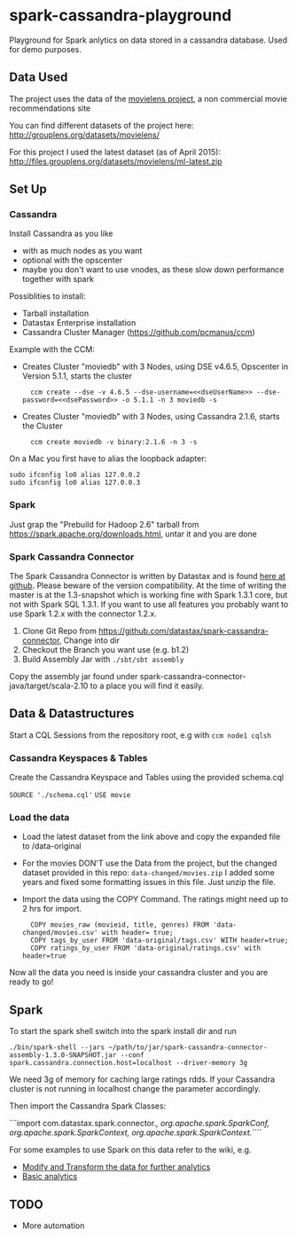 # spark-cassandra-playground

Playground for Spark anlytics on data stored in a cassandra database. Used for demo purposes.

## Data Used
The project uses the data of the [movielens project](http://www.movielens.org), a non commercial movie recommendations site 

You can find different datasets of the project here: http://grouplens.org/datasets/movielens/

For this project I used the latest dataset (as of April 2015): http://files.grouplens.org/datasets/movielens/ml-latest.zip

## Set Up 

### Cassandra
Install Cassandra as you like 
- with as much nodes as you want
- optional with the opscenter
- maybe you don't want to use vnodes, as these slow down performance together with spark

Possiblities to install:
- Tarball installation
- Datastax Enterprise installation
- Cassandra Cluster Manager (https://github.com/pcmanus/ccm)

Example with the CCM:
- Creates Cluster "moviedb" with 3 Nodes, using DSE v4.6.5, Opscenter in Version 5.1.1, starts the cluster

        ccm create --dse -v 4.6.5 --dse-username=<<dseUserName>> --dse-password=<<dsePassword>> -o 5.1.1 -n 3 moviedb -s

- Creates Cluster "moviedb" with 3 Nodes, using Cassandra 2.1.6, starts the Cluster

        ccm create moviedb -v binary:2.1.6 -n 3 -s

On a Mac you first have to alias the loopback adapter:

```
sudo ifconfig lo0 alias 127.0.0.2
sudo ifconfig lo0 alias 127.0.0.3
```

### Spark

Just grap the "Prebuild for Hadoop 2.6" tarball from https://spark.apache.org/downloads.html, untar it and you are done

### Spark Cassandra Connector

The Spark Cassandra Connector is written by Datastax and is found [here at github](https://github.com/datastax/spark-cassandra-connector). Please beware of the version compatibility. At the time of writing the master is at the 1.3-snapshot which is working fine with Spark 1.3.1 core, but not with Spark SQL 1.3.1. If you want to use all features you probably want to use Spark 1.2.x with the connector 1.2.x.

1. Clone Git Repo from https://github.com/datastax/spark-cassandra-connector, Change into dir
2. Checkout the Branch you want use (e.g. b1.2)
3. Build Assembly Jar with `./sbt/sbt assembly`

Copy the assembly jar found under spark-cassandra-connector-java/target/scala-2.10 to a place you will find it easily.

## Data & Datastructures

Start a CQL Sessions from the repository root, e.g with ```ccm node1 cqlsh```

### Cassandra Keyspaces & Tables

Create the Cassandra Keyspace and Tables using the provided schema.cql

```SOURCE './schema.cql'```
```USE movie```

### Load the data

- Load the latest dataset from the link above and copy the expanded file to <repository root>/data-original
- For the movies DON'T use the Data from the project, but the changed dataset provided in this repo: `data-changed/movies.zip` I added some years and fixed some formatting issues in this file. Just unzip the file.
- Import the data using the COPY Command. The ratings might need up to 2 hrs for import.

        COPY movies_raw (movieid, title, genres) FROM 'data-changed/movies.csv' with header= true;
        COPY tags_by_user FROM 'data-original/tags.csv' WITH header=true;
        COPY ratings_by_user FROM 'data-original/ratings.csv' with header=true 

Now all the data you need is inside your cassandra cluster and you are ready to go!

## Spark

To start the spark shell switch into the spark install dir and run 

```./bin/spark-shell --jars ~/path/to/jar/spark-cassandra-connector-assembly-1.3.0-SNAPSHOT.jar --conf spark.cassandra.connection.host=localhost --driver-memory 3g ```

We need 3g of memory for caching large ratings rdds. If your Cassandra cluster is not running in localhost change the parameter accordingly.

Then import the Cassandra Spark Classes:

```import com.datastax.spark.connector._, org.apache.spark.SparkConf, org.apache.spark.SparkContext, org.apache.spark.SparkContext._````

For some examples to use Spark on this data refer to the wiki, e.g.

* [Modify and Transform the data for further analytics](https://github.com/mniehoff/spark-cassandra-playground/wiki/Modify-and-Transform-the-data-for-further-analytics)
* [Basic analytics](https://github.com/mniehoff/spark-cassandra-playground/wiki/Basic-analytics)

## TODO

- More automation
